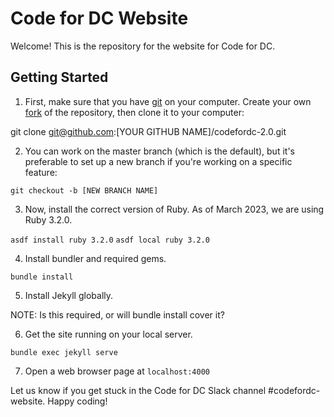 # Code for DC Website

Welcome! This is the repository for the website for Code for DC.

## Getting Started

1. First, make sure that you have <a href="https://git-scm.com/downloads">git</a> on your computer. Create your own <a href="https://docs.github.com/en/get-started/quickstart/contributing-to-projects">fork</a> of the repository, then clone it to your computer:

git clone git@github.com:[YOUR GITHUB NAME]/codefordc-2.0.git

2. You can work on the master branch (which is the default), but it's preferable to set up a new branch if you're working on a specific feature:

`git checkout -b [NEW BRANCH NAME]`

3. Now, install the correct version of Ruby. As of March 2023, we are using Ruby 3.2.0.

`asdf install ruby 3.2.0`
`asdf local ruby 3.2.0`

4. Install bundler and required gems.

`bundle install`

5. Install Jekyll globally.

NOTE: Is this required, or will bundle install cover it?

6. Get the site running on your local server. 

`bundle exec jekyll serve`

7. Open a web browser page at `localhost:4000`

Let us know if you get stuck in the Code for DC Slack channel #codefordc-website. Happy coding!
